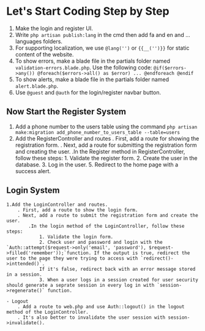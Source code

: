 # Let's Start Coding Step by Step

1. Make the login and register UI.
3. Write `php artisan publish:lang` in the cmd then add fa and en and ... languages folders.
2. For supporting localization, we use `@lang('')` or `{{__('')}}` for static content of the website.
3. To show errors, make a blade file in the partials folder named `validation-errors.blade.php`. Use the following code:
        `@if($errors->any())
            @foreach($errors->all() as $error)
            ...
            @endforeach
        @endif`
4. To show alerts, make a blade file in the partials folder named `alert.blade.php`.
5. Use `@guest` and `@auth` for the login/register navbar button.

## Now Start the Register System
    
1. Add a phone number to the users table using the command  `php artisan make:migration add_phone_number_to_users_table --table=users`
2. Add the RegisterController and routes
    . First, add a route for showing the registration form.
    . Next, add a route for submitting the registration form and creating the user.
        .In the Register method in RegisterController, follow these steps:
            1. Validate the register form.
            2. Create the user in the database.
            3. Log in the user.
            5. Redirect to the home page with a success alert.


## Login System

    1.Add the LoginController and routes.
        . First, add a route to show the login form.
        . Next, add a route to submit the registration form and create the user.
            .In the login method of the LoginController, follow these steps:
                1. Validate the login form. 
                2. Check user and password and login with the `Auth::attempt($request->only('email', 'password'), $request->filled('remember'));`function. If the output is true, redirect the user to the page they were trying to access with `redirect()->inttended()`.
                If it's false, redirect back with an error message stored in a session.
                3. When a user logs in a session created for user security should generate a seprate session in every log in with `session->regenerate()` function.
 
    - Logout
        . Add a route to web.php and use Auth::logout() in the logout method of the LoginController.
        . It's also better to invalidate the user session with session->invalidate().


